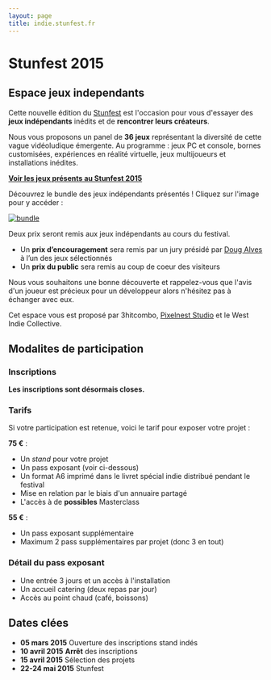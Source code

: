 ```yaml
---
layout: page
title: indie.stunfest.fr
---
```


# Stunfest 2015

## Espace jeux independants

Cette nouvelle édition du [Stunfest](http://www.stunfest.fr) est l'occasion pour vous d'essayer des **jeux indépendants** inédits et de **rencontrer leurs créateurs**.

Nous vous proposons un panel de **36 jeux** représentant la diversité de cette vague vidéoludique émergente. 
Au programme : jeux PC et console, bornes customisées, expériences en réalité virtuelle, jeux multijoueurs et installations inédites.

**[Voir les jeux présents au Stunfest 2015](/2015/)**

Découvrez le bundle des jeux indépendants présentés ! Cliquez sur l'image pour y accéder :

[![bundle](http://i.imgur.com/LUvrZGj.png)](http://itch.io/b/27/stunfest-indie-bundle-2015)

Deux prix seront remis aux jeux indépendants au cours du festival. 

- Un **prix d’encouragement** sera remis par un jury présidé par [Doug Alves](https://twitter.com/_adoru_) à l’un des jeux sélectionnés 
- Un **prix du public** sera remis au coup de coeur des visiteurs

Nous vous souhaitons une bonne découverte et rappelez-vous que l'avis d'un joueur est précieux pour un développeur alors n'hésitez pas à échanger avec eux.

Cet espace vous est proposé par 3hitcombo, [Pixelnest Studio](http://pixelnest.io) et le West Indie Collective.

## Modalites de participation

### Inscriptions

**Les inscriptions sont désormais closes.**

### Tarifs

Si votre participation est retenue, voici le tarif pour exposer votre projet :

**75 €** :

- Un *stand* pour votre projet
- Un pass exposant (voir ci-dessous)
- Un format A6 imprimé dans le livret spécial indie distribué pendant le festival
- Mise en relation par le biais d'un annuaire partagé
- L'accès à de **possibles** Masterclass

**55 €** :

- Un pass exposant supplémentaire
- Maximum 2 pass supplémentaires par projet (donc 3 en tout)

### Détail du pass exposant

- Une entrée 3 jours et un accès à l'installation
- Un accueil catering (deux repas par jour)
- Accès au point chaud (café, boissons)

## Dates clées

- **05 mars 2015** Ouverture des inscriptions stand indés
- **10 avril 2015** **Arrêt** des inscriptions
- **15 avril 2015** Sélection des projets
- **22-24 mai 2015** Stunfest
